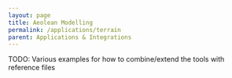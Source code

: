 ```yaml
---
layout: page
title: Aeolean Modelling
permalink: /applications/terrain
parent: Applications & Integrations
---
```


TODO: Various examples for how to combine/extend the tools with reference files
